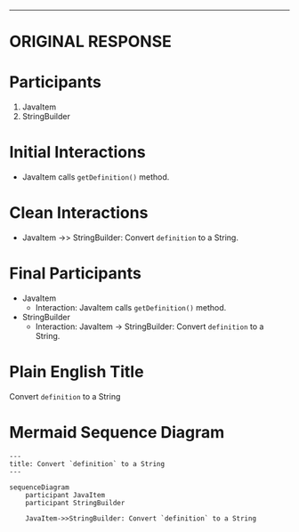 ----
# ORIGINAL RESPONSE 
# Participants

1. JavaItem
2. StringBuilder

# Initial Interactions

- JavaItem calls `getDefinition()` method.

# Clean Interactions

- JavaItem ->> StringBuilder: Convert `definition` to a String.

# Final Participants

- JavaItem
  - Interaction: JavaItem calls `getDefinition()` method.
- StringBuilder
  - Interaction: JavaItem -> StringBuilder: Convert `definition` to a String.

# Plain English Title

Convert `definition` to a String

# Mermaid Sequence Diagram

```mermaid
---
title: Convert `definition` to a String
---

sequenceDiagram
    participant JavaItem
    participant StringBuilder

    JavaItem->>StringBuilder: Convert `definition` to a String
```